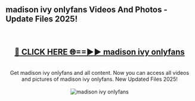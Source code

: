 <h2>madison ivy onlyfans Videos And Photos - Update Files 2025!</h2>
<br>
<div align="center">
<h2><a href="https://linkcuts.com/hfmhzwbr" rel="nofollow">🔴 CLICK HERE 🌐==►► madison ivy onlyfans</a></h2>
<br>
Get madison ivy onlyfans and all content. Now you can access all videos and pictures of madison ivy onlyfans. New Updated Files 2025!
<br>
<br>
<a href="https://linkcuts.com/hfmhzwbr" rel="nofollow" data-target="animated-image.originalLink"><img src="https://i.ibb.co.com/WyWwxjT/player-gif2.gif" alt="madison ivy onlyfans" style="max-width: 100%; display: inline-block;" data-target="animated-image.originalImage"></a>
</div>
<br>